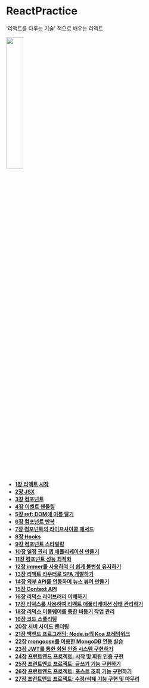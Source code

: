 # ReactPractice
 '리액트를 다루는 기술' 책으로 배우는 리액트
 
<img src="https://user-images.githubusercontent.com/79067549/112588107-300bd680-8e42-11eb-9167-a88c4d84d5e8.jpg" width="30%" heigth="30%" >  

* [__1장 리액트 시작__](https://github.com/seuha516/ReactPractice/tree/main/01-hello-react)
* [__2장 JSX__](https://github.com/seuha516/ReactPractice/tree/main/02-hello-react)
* [__3장 컴포넌트__](https://github.com/seuha516/ReactPractice/tree/main/03-hello-react)
* [__4장 이벤트 핸들링__](https://github.com/seuha516/ReactPractice/tree/main/04-hello-react)
* [__5장 ref: DOM에 이름 달기__](https://github.com/seuha516/ReactPractice/tree/main/05-hello-react)
* [__6장 컴포넌트 반복__](https://github.com/seuha516/ReactPractice/tree/main/06-hello-react)
* [__7장 컴포넌트의 라이프사이클 메서드__](https://github.com/seuha516/ReactPractice/tree/main/07-hello-react)
* [__8장 Hooks__](https://github.com/seuha516/ReactPractice/tree/main/08-hooks-tutorial)
* [__9장 컴포넌트 스타일링__](https://github.com/seuha516/ReactPractice/tree/main/09-styling-react)
* [__10장 일정 관리 앱 애플리케이션 만들기__](https://github.com/seuha516/ReactPractice/tree/main/10-todo-app)
* [__11장 컴포넌트 성능 최적화__](https://github.com/seuha516/ReactPractice/tree/main/11-todo-app)
* [__12장 immer를 사용하여 더 쉽게 불변성 유지하기__](https://github.com/seuha516/ReactPractice/tree/main/12-immer-tutorial)
* [__13장 리액트 라우터로 SPA 개발하기__](https://github.com/seuha516/ReactPractice/tree/main/13-router-tutorial)
* [__14장 외부 API를 연동하여 뉴스 뷰어 만들기__](https://github.com/seuha516/ReactPractice/tree/main/14-news-viewer)
* [__15장 Context API__]()
* [__16장 리덕스 라이브러리 이해하기__]()
* [__17장 리덕스를 사용하여 리액트 애플리케이션 상태 관리하기__]()
* [__18장 리덕스 미들웨어를 통한 비동기 작업 관리__]()
* [__19장 코드 스플리팅__]()
* [__20장 서버 사이드 렌더링__]()
* [__21장 백엔드 프로그래밍: Node.js의 Koa 프레임워크__]()
* [__22장 mongoose를 이용한 MongoDB 연동 실습__]()
* [__23장 JWT를 통한 회원 인증 시스템 구현하기__]()
* [__24장 프런트엔드 프로젝트: 시작 및 회원 인증 구현__]()
* [__25장 프런트엔드 프로젝트: 글쓰기 기능 구현하기__]()
* [__26장 프런트엔드 프로젝트: 포스트 조회 기능 구현하기__]()
* [__27장 프런트엔드 프로젝트: 수정/삭제 기능 구현 및 마무리__]()
